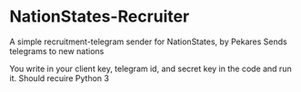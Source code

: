 # NationStates-Recruiter
A simple recruitment-telegram sender for NationStates, by Pekares
Sends telegrams to new nations

You write in your client key, telegram id, and secret key in the code and run it.
Should recuire Python 3
